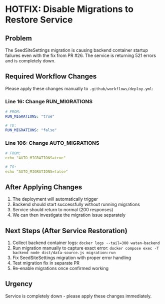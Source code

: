 # HOTFIX: Disable Migrations to Restore Service

## Problem
The SeedSiteSettings migration is causing backend container startup failures even with the fix from PR #26. The service is returning 521 errors and is completely down.

## Required Workflow Changes

Please apply these changes manually to `.github/workflows/deploy.yml`:

### Line 16: Change RUN_MIGRATIONS
```yaml
# FROM:
RUN_MIGRATIONS: "true"

# TO:
RUN_MIGRATIONS: "false"
```

### Line 106: Change AUTO_MIGRATIONS  
```yaml
# FROM:
echo "AUTO_MIGRATIONS=true"

# TO:
echo "AUTO_MIGRATIONS=false"
```

## After Applying Changes
1. The deployment will automatically trigger
2. Backend should start successfully without running migrations
3. Service should return to normal (200 responses)
4. We can then investigate the migration issue separately

## Next Steps (After Service Restoration)
1. Collect backend container logs: `docker logs --tail=300 watan-backend`
2. Run migration manually to capture exact error: `docker compose exec -T backend node dist/data-source.js migration:run`
3. Fix SeedSiteSettings migration with proper error handling
4. Test migration fix in separate PR
5. Re-enable migrations once confirmed working

## Urgency
Service is completely down - please apply these changes immediately.

